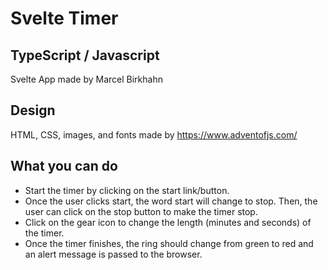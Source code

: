 # Svelte Timer

## TypeScript / Javascript
Svelte App made by Marcel Birkhahn

## Design
HTML, CSS, images, and fonts made by https://www.adventofjs.com/

## What you can do

- Start the timer by clicking on the start link/button.
- Once the user clicks start, the word start will change to stop. Then, the user can click on the stop button to make the timer stop.
- Click on the gear icon to change the length (minutes and seconds) of the timer.
- Once the timer finishes, the ring should change from green to red and an alert message is passed to the browser.
